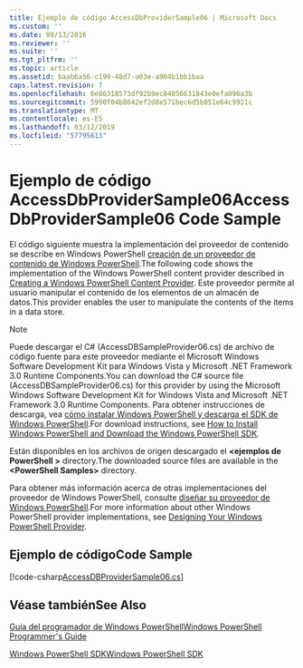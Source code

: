 ```yaml
---
title: Ejemplo de código AccessDbProviderSample06 | Microsoft Docs
ms.custom: ''
ms.date: 09/13/2016
ms.reviewer: ''
ms.suite: ''
ms.tgt_pltfrm: ''
ms.topic: article
ms.assetid: baab6a56-c199-48d7-a03e-a904b1bb1baa
caps.latest.revision: 7
ms.openlocfilehash: 6e86318573df92b9ec84056631843e0efa096a3b
ms.sourcegitcommit: 5990f04b8042ef2d8e571bec6d5b051e64c9921c
ms.translationtype: MT
ms.contentlocale: es-ES
ms.lasthandoff: 03/12/2019
ms.locfileid: "57795613"
---
```

# <a name="accessdbprovidersample06-code-sample"></a><span data-ttu-id="4326a-102">Ejemplo de código AccessDbProviderSample06</span><span class="sxs-lookup"><span data-stu-id="4326a-102">AccessDbProviderSample06 Code Sample</span></span>

<span data-ttu-id="4326a-103">El código siguiente muestra la implementación del proveedor de contenido se describe en Windows PowerShell [creación de un proveedor de contenido de Windows PowerShell](./creating-a-windows-powershell-content-provider.md).</span><span class="sxs-lookup"><span data-stu-id="4326a-103">The following code shows the implementation of the Windows PowerShell content provider described in [Creating a Windows PowerShell Content Provider](./creating-a-windows-powershell-content-provider.md).</span></span> <span data-ttu-id="4326a-104">Este proveedor permite al usuario manipular el contenido de los elementos de un almacén de datos.</span><span class="sxs-lookup"><span data-stu-id="4326a-104">This provider enables the user to manipulate the contents of the items in a data store.</span></span>

> [!NOTE]
> <span data-ttu-id="4326a-105">Puede descargar el C# (AccessDBSampleProvider06.cs) de archivo de código fuente para este proveedor mediante el Microsoft Windows Software Development Kit para Windows Vista y Microsoft .NET Framework 3.0 Runtime Components.</span><span class="sxs-lookup"><span data-stu-id="4326a-105">You can download the C# source file (AccessDBSampleProvider06.cs) for this provider by using the Microsoft Windows Software Development Kit for Windows Vista and Microsoft .NET Framework 3.0 Runtime Components.</span></span> <span data-ttu-id="4326a-106">Para obtener instrucciones de descarga, vea [cómo instalar Windows PowerShell y descarga el SDK de Windows PowerShell](/powershell/developer/installing-the-windows-powershell-sdk).</span><span class="sxs-lookup"><span data-stu-id="4326a-106">For download instructions, see [How to Install Windows PowerShell and Download the Windows PowerShell SDK](/powershell/developer/installing-the-windows-powershell-sdk).</span></span>
>
> <span data-ttu-id="4326a-107">Están disponibles en los archivos de origen descargado el  **\<ejemplos de PowerShell >** directory.</span><span class="sxs-lookup"><span data-stu-id="4326a-107">The downloaded source files are available in the **\<PowerShell Samples>** directory.</span></span>
>
> <span data-ttu-id="4326a-108">Para obtener más información acerca de otras implementaciones del proveedor de Windows PowerShell, consulte [diseñar su proveedor de Windows PowerShell](./designing-your-windows-powershell-provider.md).</span><span class="sxs-lookup"><span data-stu-id="4326a-108">For more information about other Windows PowerShell provider implementations, see [Designing Your Windows PowerShell Provider](./designing-your-windows-powershell-provider.md).</span></span>

## <a name="code-sample"></a><span data-ttu-id="4326a-109">Ejemplo de código</span><span class="sxs-lookup"><span data-stu-id="4326a-109">Code Sample</span></span>

[!code-csharp[AccessDBProviderSample06.cs](../../powershell-sdk-samples/SDK-2.0/csharp/AccessDBProviderSample06/AccessDBProviderSample06.cs#L11-L2399 "AccessDBProviderSample06.cs")]

## <a name="see-also"></a><span data-ttu-id="4326a-110">Véase también</span><span class="sxs-lookup"><span data-stu-id="4326a-110">See Also</span></span>

[<span data-ttu-id="4326a-111">Guía del programador de Windows PowerShell</span><span class="sxs-lookup"><span data-stu-id="4326a-111">Windows PowerShell Programmer's Guide</span></span>](./windows-powershell-programmer-s-guide.md)

[<span data-ttu-id="4326a-112">Windows PowerShell SDK</span><span class="sxs-lookup"><span data-stu-id="4326a-112">Windows PowerShell SDK</span></span>](../windows-powershell-reference.md)